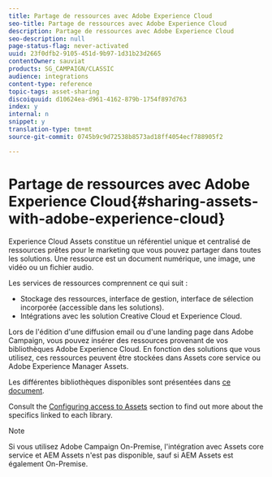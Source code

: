 ```yaml
---
title: Partage de ressources avec Adobe Experience Cloud
seo-title: Partage de ressources avec Adobe Experience Cloud
description: Partage de ressources avec Adobe Experience Cloud
seo-description: null
page-status-flag: never-activated
uuid: 23f0dfb2-9105-451d-9b97-1d31b23d2665
contentOwner: sauviat
products: SG_CAMPAIGN/CLASSIC
audience: integrations
content-type: reference
topic-tags: asset-sharing
discoiquuid: d10624ea-d961-4162-879b-1754f897d763
index: y
internal: n
snippet: y
translation-type: tm+mt
source-git-commit: 0745b9c9d72538b8573ad18ff4054ecf788905f2

---
```



# Partage de ressources avec Adobe Experience Cloud{#sharing-assets-with-adobe-experience-cloud}

Experience Cloud Assets constitue un référentiel unique et centralisé de ressources prêtes pour le marketing que vous pouvez partager dans toutes les solutions. Une ressource est un document numérique, une image, une vidéo ou un fichier audio.

Les services de ressources comprennent ce qui suit :

* Stockage des ressources, interface de gestion, interface de sélection incorporée (accessible dans les solutions).
* Intégrations avec les solution Creative Cloud et Experience Cloud.

Lors de l&#39;édition d&#39;une diffusion email ou d&#39;une landing page dans Adobe Campaign, vous pouvez insérer des ressources provenant de vos bibliothèques Adobe Experience Cloud. En fonction des solutions que vous utilisez, ces ressources peuvent être stockées dans Assets core service ou Adobe Experience Manager Assets.

Les différentes bibliothèques disponibles sont présentées dans [ce document](https://marketing.adobe.com/resources/help/en_US/mcloud/experience-cloud-assets.html).

Consult the [Configuring access to Assets](../../integrations/using/configuring-access-to-assets.md) section to find out more about the specifics linked to each library.

>[!NOTE]
>
>Si vous utilisez Adobe Campaign On-Premise, l&#39;intégration avec Assets core service et AEM Assets n&#39;est pas disponible, sauf si AEM Assets est également On-Premise.

